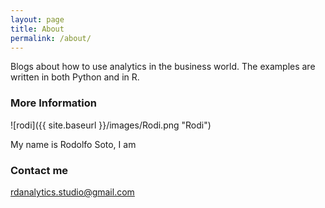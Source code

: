 ```yaml
---
layout: page
title: About
permalink: /about/
---
```


Blogs about how to use analytics in the business world. The examples are written in both Python and in R. 

### More Information


![rodi]({{ site.baseurl }}/images/Rodi.png "Rodi")

My name is Rodolfo Soto, I am 

### Contact me

[rdanalytics.studio@gmail.com](mailto:rdanalytics.studio@gmail.com)
